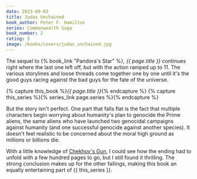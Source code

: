 ```yaml
---
date: 2023-09-03
title: Judas Unchained
book_author: Peter F. Hamilton
series: Commonwealth Saga
book_number: 2
rating: 5
image: /books/covers/judas_unchained.jpg
---
```


The sequel to {% book_link "Pandora's Star" %}, <cite
class="book-title">{{ page.title }}</cite> continues right where the last one
left off, but with the action ramped up to 11. The various storylines and
loose threads come together one by one until it's the good guys racing against
the bad guys for the fate of the universe.

{% capture this_book %}<cite class="book-title">{{ page.title }}</cite>{% endcapture %}
{% capture this_series %}{% series_link page.series %}{% endcapture %}

But the story isn't perfect. One part that falls flat is the fact that
multiple characters begin worrying about humanity's plan to genocide the Prime
aliens, the same aliens who have launched two genocidal campaigns against
humanity (and one successful genocide against another species). It doesn't
feel realistic to be concerned about the moral high ground as millions or
billions die.

With a little knowledge of [Chekhov's Gun][gun], I could see how the ending
had to unfold with a few hundred pages to go, but I still found it thrilling.
The strong conclusion makes up for the other failings, making this book an
equally entertaining part of {{ this_series }}.

[gun]: https://en.wikipedia.org/wiki/Chekhov's_Gun
